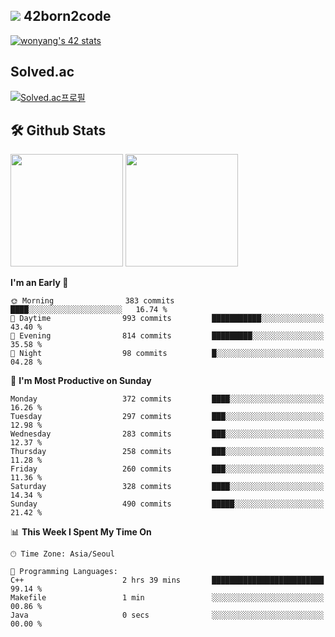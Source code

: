 
## <img src="https://img.shields.io/badge/-000000?style=flat&logo=42&logoColor=white"> 42born2code
[![wonyang's 42 stats](https://badge42.vercel.app/api/v2/cl5nhe5b6007809kydha7ht42/stats?cursusId=21&coalitionId=88)](https://profile.intra.42.fr/users/wonyang)

## Solved.ac
[![Solved.ac프로필](http://mazassumnida.wtf/api/v2/generate_badge?boj=bennyws)](https://solved.ac/bennyws)

## 🛠️ Github Stats
<p>
  <img height="180em" src="https://github-readme-stats-veggie-garden.vercel.app/api?username=gemstoneyang&show_icons=true&include_all_commits=true&bg_color=30,e96443,904e95&title_color=fff&text_color=fff">
  <img height="180em" src="https://github-readme-stats-veggie-garden.vercel.app/api/top-langs/?username=gemstoneyang&layout=compact&bg_color=30,e96443,904e95&title_color=fff&text_color=fff">
</p>

<!--START_SECTION:waka-->
**I'm an Early 🐤** 

```text
🌞 Morning                383 commits         ████░░░░░░░░░░░░░░░░░░░░░   16.74 % 
🌆 Daytime                993 commits         ███████████░░░░░░░░░░░░░░   43.40 % 
🌃 Evening                814 commits         █████████░░░░░░░░░░░░░░░░   35.58 % 
🌙 Night                  98 commits          █░░░░░░░░░░░░░░░░░░░░░░░░   04.28 % 
```
📅 **I'm Most Productive on Sunday** 

```text
Monday                   372 commits         ████░░░░░░░░░░░░░░░░░░░░░   16.26 % 
Tuesday                  297 commits         ███░░░░░░░░░░░░░░░░░░░░░░   12.98 % 
Wednesday                283 commits         ███░░░░░░░░░░░░░░░░░░░░░░   12.37 % 
Thursday                 258 commits         ███░░░░░░░░░░░░░░░░░░░░░░   11.28 % 
Friday                   260 commits         ███░░░░░░░░░░░░░░░░░░░░░░   11.36 % 
Saturday                 328 commits         ████░░░░░░░░░░░░░░░░░░░░░   14.34 % 
Sunday                   490 commits         █████░░░░░░░░░░░░░░░░░░░░   21.42 % 
```


📊 **This Week I Spent My Time On** 

```text
🕑︎ Time Zone: Asia/Seoul

💬 Programming Languages: 
C++                      2 hrs 39 mins       █████████████████████████   99.14 % 
Makefile                 1 min               ░░░░░░░░░░░░░░░░░░░░░░░░░   00.86 % 
Java                     0 secs              ░░░░░░░░░░░░░░░░░░░░░░░░░   00.00 % 
```


<!--END_SECTION:waka-->
